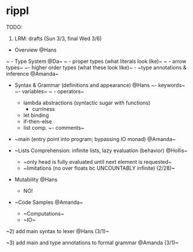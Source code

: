 # rippl


TODO:

1) LRM: drafts (Sun 3/3, final Wed 3/6)
  - Overview @Hans
  
 ~ - Type System @Da~
   ~ - proper types (what literals look like)~
   ~ - arrow types~
    ~- higher order types (what these look like)~
    - ~type annotations & inference @Amanda~
    
  - Syntax & Grammar (definitions and appearance) @Hans
    ~- keywords~
    ~- variables~
   ~ - operators~
    - lambda abstractions (syntactic sugar with functions)
      - curriness
    - let binding
    - if-then-else
    - list comp.
    ~- comments~
    
  - ~main (entry point into program; bypassing IO monad) @Amanda~
  
  - ~Lists Comprehension: infinite lists, lazy evaluation (behavior) @Hollis~
     - ~only head is fully evaluated until next element is requested~
     - ~limitations (no over floats bc UNCOUNTABLY infinite) (2/28)~
     
  - Mutability @Hans
     - NO!

  - ~Code Samples @Amanda~
      - ~Computations~
      - ~IO~


~2) add main syntax to lexer @Hans (3/1)~

~3) add main and type annotations to formal grammar @Amanda (3/1)~
